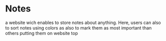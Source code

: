 # Notes

a website wich enables to store notes about anything. Here, users can also to sort notes using colors as also to mark them as most important than others putting them on website top
